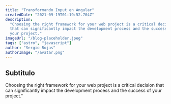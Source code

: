 ```yaml
---
title: "Transformando Input en Angular"
createdDate: "2021-09-19T01:19:52.704Z"
description:
  "Choosing the right framework for your web project is a critical decision
  that can significantly impact the development process and the success of
  your project."
imageUrl: "/blog-placeholder.jpeg"
tags: ["astro", "javascript"]
author: "Sergio Rojas"
authorImage: "/avatar.png"
---
```

## Subtitulo

Choosing the right framework for your web project is a critical decision
that can significantly impact the development process and the success of
your project."
